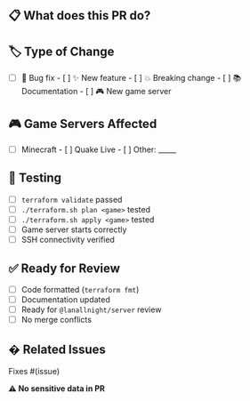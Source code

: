 ## 📋 What does this PR do?
<!-- Brief description of changes -->

## 🏷️ Type of Change
- [ ] 🐛 Bug fix  - [ ] ✨ New feature  - [ ] 💥 Breaking change  - [ ] 📚 Documentation  - [ ] 🎮 New game server

## 🎮 Game Servers Affected
- [ ] Minecraft  - [ ] Quake Live  - [ ] Other: _____

## 🧪 Testing
- [ ] `terraform validate` passed
- [ ] `./terraform.sh plan <game>` tested
- [ ] `./terraform.sh apply <game>` tested
- [ ] Game server starts correctly
- [ ] SSH connectivity verified

## ✅ Ready for Review
- [ ] Code formatted (`terraform fmt`)
- [ ] Documentation updated
- [ ] Ready for `@lanallnight/server` review
- [ ] No merge conflicts

## � Related Issues
Fixes #(issue)

**⚠️ No sensitive data in PR**
